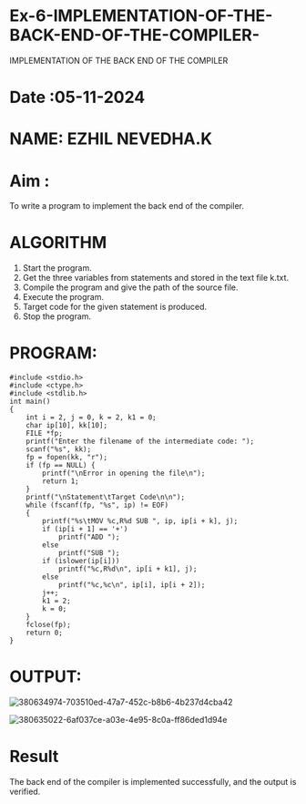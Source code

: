 # Ex-6-IMPLEMENTATION-OF-THE-BACK-END-OF-THE-COMPILER-
IMPLEMENTATION OF THE BACK END OF THE COMPILER 
# Date :05-11-2024
# NAME: EZHIL NEVEDHA.K
# Aim :
To write a program to implement the back end of the compiler.
# ALGORITHM
1. Start the program.
2. Get the three variables from statements and stored in the text file k.txt.
3. Compile the program and give the path of the source file.
4. Execute the program.
5. Target code for the given statement is produced.
6. Stop the program.
# PROGRAM:
```
#include <stdio.h>
#include <ctype.h>
#include <stdlib.h>
int main()
{
    int i = 2, j = 0, k = 2, k1 = 0;
    char ip[10], kk[10];
    FILE *fp;
    printf("Enter the filename of the intermediate code: ");
    scanf("%s", kk);
    fp = fopen(kk, "r");
    if (fp == NULL) {
        printf("\nError in opening the file\n");
        return 1;
    }
    printf("\nStatement\tTarget Code\n\n");
    while (fscanf(fp, "%s", ip) != EOF)
    {
        printf("%s\tMOV %c,R%d SUB ", ip, ip[i + k], j);
        if (ip[i + 1] == '+')
            printf("ADD ");
        else
            printf("SUB ");
        if (islower(ip[i]))
            printf("%c,R%d\n", ip[i + k1], j);
        else
            printf("%c,%c\n", ip[i], ip[i + 2]);
        j++;
        k1 = 2;
        k = 0;
    }
    fclose(fp);
    return 0;
}
```
# OUTPUT:
![380634974-703510ed-47a7-452c-b8b6-4b237d4cba42](https://github.com/user-attachments/assets/c953f8aa-84d9-4b9d-9762-a4334e2e05e0)

![380635022-6af037ce-a03e-4e95-8c0a-ff86ded1d94e](https://github.com/user-attachments/assets/9f5e1090-f711-4e06-9181-85d0dba87fd6)


# Result
The back end of the compiler is implemented successfully, and the output is verified.
